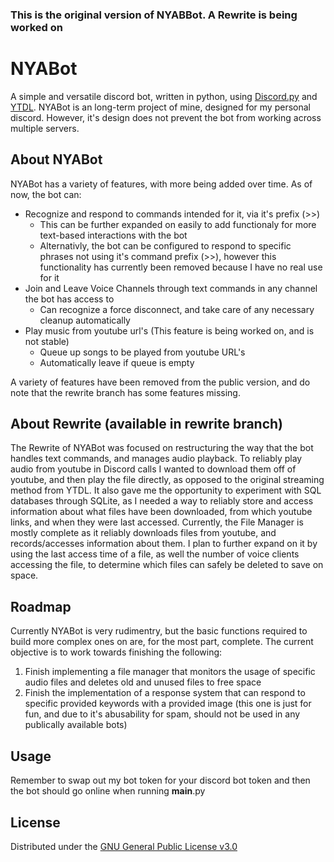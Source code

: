 ### This is the original version of NYABBot. A Rewrite is being worked on

# NYABot
A simple and versatile discord bot, written in python, using [Discord.py](https://github.com/Rapptz/discord.py) and [YTDL](https://github.com/ytdl-org/youtube-dl).
NYABot is an long-term project of mine, designed for my personal discord. However, it's design does not prevent the bot from working across
multiple servers.
<br/>

## About NYABot
NYABot has a variety of features, with more being added over time. As of now, the bot can:
* Recognize and respond to commands intended for it, via it's prefix (>>)
  * This can be further expanded on easily to add functionaly for more text-based interactions with the bot
  * Alternativly, the bot can be configured to respond to specific phrases not using it's command prefix (>>), however this functionality
    has currently been removed because I have no real use for it
* Join and Leave Voice Channels through text commands in any channel the bot has access to
  * Can recognize a force disconnect, and take care of any necessary cleanup automatically
* Play music from youtube url's (This feature is being worked on, and is not stable)
  * Queue up songs to be played from youtube URL's
  * Automatically leave if queue is empty

A variety of features have been removed from the public version, and do note that the rewrite branch has some features missing.

## About Rewrite (available in rewrite branch)
The Rewrite of NYABot was focused on restructuring the way that the bot handles text commands, and manages audio playback.
To reliably play audio from youtube in Discord calls I wanted to download them off of youtube, and then play the file directly, as opposed to the original streaming method from YTDL.
It also gave me the opportunity to experiment with SQL databases through SQLite, as I needed a way to reliably store and access information about what files have been downloaded, from which youtube links, and when they were last accessed.
Currently, the File Manager is mostly complete as it reliably downloads files from youtube, and records/accesses information about them.
I plan to further expand on it by using the last access time of a file, as well the number of voice clients accessing the file, to determine which files can safely be deleted to save on space.


## Roadmap
Currently NYABot is very rudimentry, but the basic functions required to build more complex ones on are, for the most part, complete.
The current objective is to work towards finishing the following:
1. Finish implementing a file manager that monitors the usage of specific audio files and deletes old and unused files to free space
2. Finish the implementation of a response system that can respond to specific provided keywords with a provided image (this one is just for fun, and due to it's abusability for spam, should not be used in any publically available bots)

## Usage
Remember to swap out my bot token for your discord bot token and then the bot should go online when running __main__.py

## License
Distributed under the [GNU General Public License v3.0](https://www.gnu.org/licenses/gpl-3.0.en.html)
